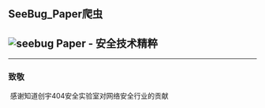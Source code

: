 ## SeeBug_Paper爬虫

## ![seebug](https://i.loli.net/2020/12/30/T7v5pMUe3dk2Jls.png) Paper - 安全技术精粹

---

### 致敬

​		感谢知道创宇404安全实验室对网络安全行业的贡献

